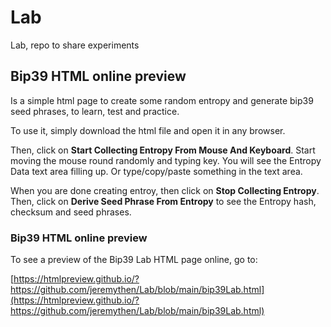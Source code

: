 # Lab

Lab, repo to share experiments

## Bip39 HTML online preview

Is a simple html page to create some random entropy and generate bip39 seed phrases, to learn, test and practice.

To use it, simply download the html file and open it in any browser.

Then, click on **Start Collecting Entropy From Mouse And Keyboard**. Start moving the mouse round randomly and typing key. You will see the Entropy Data text area filling up. Or type/copy/paste something in the text area.

When you are done creating entroy, then click on **Stop Collecting Entropy**. Then, click on **Derive Seed Phrase From Entropy** to see the Entropy hash, checksum and seed phrases.

### Bip39 HTML online preview

To see a preview of the Bip39 Lab HTML page online, go to:

[https://htmlpreview.github.io/?https://github.com/jeremythen/Lab/blob/main/bip39Lab.html](https://htmlpreview.github.io/?https://github.com/jeremythen/Lab/blob/main/bip39Lab.html)

